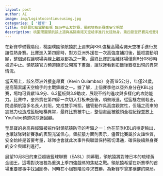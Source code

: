 ```yaml
---
layout: post
author: AI
image: img/Logintocontinueusing.jpg
categories: [ '體育' ]
title: 奎昂寶扣籃震動籃框 臨時中止友誼賽，領航猿為新賽季安全把關
description: 桃園璞園領航猿上週與高陽索諾天空槍手進行友誼熱身，第四節奎昂寶完成雙手補扣後籃框震動明顯，距終場僅剩6分08秒即被迫中止。奎昂寶身高195公分、24歲，KBL上季以亞外身分出賽，場均16.9分、6.3籃板、3.9助攻，球隊表示將與聯盟密切溝通，確保後續熱身賽的安全與順利進行，並期待10月8日EASL開幕戰對陣琉球黃金國王，尋求新賽季穩健開局。"
---
```

在新賽季備戰階段，桃園璞園領航猿於上週末與KBL強權高陽索諾天空槍手進行友誼性熱身賽。比賽進入第四節時，對方亞洲外援在一次高強度補扣後，籃框震動明顯，整個過程讓現場與線上觀眾都為之一驚，最終比賽於距離終場僅剩6分08秒時被迫中止。領航猿官方頻道隨即公開當下畫面，讓球迷看到扣籃後籃框出現的異常情況。

當天場上，該名亞洲外援奎昂寶（Kevin Quiambao）身高195公分，年僅24歲，是高陽索諾天空槍手的主戰鋒線之一。據了解，上個賽季他以亞外身分在KBL出賽，場均可貢獻16.9分、6.3籃板與3.9助攻，展現不俗的進攻與多樣化的攻防能力。比賽中，奎昂寶在第四節一次切入打板未進後，順勢跟進，從籃框左側殺出，閃過領航猿多名長人封阻，完成雙手補扣。儘管動作具高度觀賞性，但隨之而來的震撼力也造成籃板結構異常，最終比賽被中止，整個畫面被鏡頭全程紀錄並放上YouTube頻道供球迷回顧。

奎昂寶的身高與經驗被視作對領航猿防守的考驗之一；他在前季KBL的穩定輸出，也讓球隊對新賽季的表現充滿信心。領航猿方面則表示，儘管比賽屬於友誼性質，安全始終是首要考量，球隊也會就此次事件與聯盟保持密切溝通，確保後續熱身賽的安全與順利進行。

展望10月8日的東亞超級籃球聯賽（EASL）開幕戰，領航猿將對陣日本的琉球黃金國王，這場對決被視為重演上季四強戲碼的焦點之戰。領航猿希望在新賽季的首場重要賽事中找回節奏，同時在小組賽階段尋求首勝，為新賽季奠定穩健的開局。
